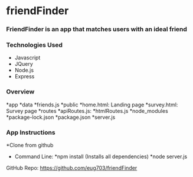 # friendFinder

### FriendFinder is an app that matches users with an ideal friend

### Technologies Used
* Javascript
* JQuery
* Node.js
* Express

### Overview
*app
    *data
        *friends.js
    *public
        *home.html: Landing page
        *survey.html: Survey page
    *routes
        *apiRoutes.js:
        *htmlRoutes.js
*node_modules
*package-lock.json
*package.json
*server.js

### App Instructions
*Clone from github 
* Command Line:
*npm install (Installs all dependencies)
*node server.js

GitHub Repo: https://github.com/eug703/friendFinder